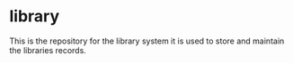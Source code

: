 # library
This is the repository for the library system it is used to store and maintain the libraries records. 
